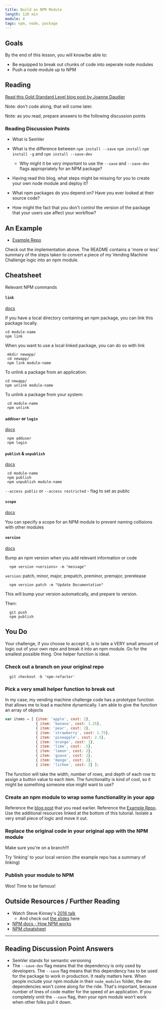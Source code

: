 ```yaml
---
title: Build an NPM Module
length: 120 min
module: 4
tags: npm, node, package
---
```


## Goals

By the end of this lesson, you will know/be able to:

* Be equipped to break out chunks of code into seperate node modules
* Push a node module up to NPM 

## Reading

[Read this Gold Standard Level blog post by Joanne Daudier](https://medium.com/@jdaudier/how-to-create-and-publish-your-first-node-js-module-444e7585b738)

Note: don't code along, that will come later. 

Note: as you read, prepare answers to the following discussion points

### Reading Discussion Points

- What is SemVer

- What is the difference between `npm install --save` `npm install` `npm install -g` and `npm install --save-dev`
  - Why might it be _very important_ to use the `--save` and `--save-dev` flags appropriately for an NPM package?

- Having read this blog, what steps might be missing for you to create your own node module and deploy it?

- What npm packages do you depend on? Have you ever looked at their source code?

- How might the fact that you don't control the version of the package that your users use affect your workflow?

## An Example

* [Example Repo](https://github.com/rrgayhart/load-machine)

Check out the implementation above. The README contains a 'more or less' summary of the steps taken to convert a piece of my Vending Machine Challenge logic into an npm module.

## Cheatsheet

Relevant NPM commands

#### `link`

[docs](https://docs.npmjs.com/cli/link)

If you have a local directory containing an npm package, you can link this package locally. 

```
cd module-name
npm link
```

When you want to use a local linked package, you can do so with link

```
 mkdir newapp/
 cd newapp/
 npm link module-name
```

To unlink a package from an application:

```
cd newapp/
npm unlink module-name
```

To unlink a package from your system:

```
 cd module-name
 npm unlink
 ```

#### `addUser` or `login`

[docs](https://docs.npmjs.com/cli/adduser)

```
 npm adduser
 npm login
```

#### `publish` & `unpublish`

[docs](https://docs.npmjs.com/cli/publish)

```
 cd module-name
 npm publish
 npm unpublish module-name
```

`--access public` or `--access restricted` - flag to set as public

#### `scope`

[docs](https://docs.npmjs.com/misc/scope)

You can specify a scope for an NPM module to prevent naming collisions with other modules

#### `version`

[docs](https://docs.npmjs.com/cli/version)

Bump an npm version when you add relevant information or code

```
  npm version <versions> -m "message"
```

`version`: patch, minor, major, prepatch, preminor, premajor, prerelease

```
  npm version patch -m "Update Documentation"
```

This will bump your version automatically, and prepare to version.

Then:

```
  git push
  npm publish
```

## You Do

Your challenge, if you choose to accept it, is to take a VERY small amount of logic out of your own repo and break it into an npm module. Go for the smallest possible thing. One helper function is ideal.

### Check out a branch on your original repo

```
  git checkout -b 'npm-refactor'
```

### Pick a very small helper function to break out

In my case, my vending machine challenge code has a prototype function that allows me to load a machine dynamically. I am able to give the function an array of objects

```js
var items = [ {item: 'apple', cost: 2}, 
              { item: 'banana', cost: 1.25},
              { item: 'pear', cost: 2},
              { item: 'strawberry', cost: 1.75},
              { item: 'pineapple', cost: 2.5},
              { item: 'orange', cost: 1},
              { item: 'lime', cost: .5},
              { item: 'lemon', cost: 2},
              { item: 'guava', cost: 2},
              { item: 'mango', cost: 2},
              { item: 'lichee', cost: 2} ];
```

The function will take the width, number of rows, and depth of each row to assign a button value to each item. The functionality is kind of cool, so it might be something someone else might want to use? 

### Create an npm module to wrap some functionality in your app

Reference the [blog post]((https://medium.com/@jdaudier/how-to-create-and-publish-your-first-node-js-module-444e7585b738)) that you read earlier. Reference the [Example Repo](https://github.com/rrgayhart/load-machine). Use the additional resources linked at the bottom of this tutorial. Isolate a very small piece of logic and move it out. 

### Replace the original code in your original app with the NPM module

   Make sure you're on a branch!!!

   Try 'linking' to your local version (the example repo has a summary of linking)

### Publish your module to NPM

  Woo! Time to be famous!

## Outside Resources / Further Reading

- Watch Steve Kinney's [2016 talk](https://www.youtube.com/watch?v=MamP2wIquGQ)
  - And check out [the slides](https://speakerdeck.com/stevekinney/the-ins-and-outs-of-publishing-a-module-to-npm) here
- [NPM docs - How NPM works](https://docs.npmjs.com/how-npm-works/packages)
- [NPM cheatsheet](http://browsenpm.org/help)

---

## Reading Discussion Point Answers

- SemVer stands for semantic versioning
- The `--save-dev` flag means that the dependency is only used by developers. The `--save` flag means that this dependency has to be used for the package to work in production. It really matters here. When people include your npm module in their `node_modules` folder, the dev dependencies won't come along for the ride. That's important, because number of lines of code matter for the speed of an application. If you completely omit the `--save` flag, then your npm module won't work when other folks pull it down.